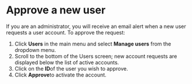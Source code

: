 

# Approve a new user

If you are an administrator, you will receive an email alert when a new user requests a user account. To approve the request:

1. Click **Users** in the main menu and select **Manage users** from the dropdown menu.
2. Scroll to the bottom of the Users screen; new account requests are displayed below the list of active accounts.
3. Click on the **ID**of the user you wish to approve.
4. Click **Approve**to activate the account.